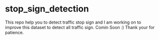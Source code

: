 # stop_sign_detection
This repo help you to detect traffic stop sign and I am working on to improve this dataset to detect all traffic sign. 
Comin Soon :) Thank your for patience.
